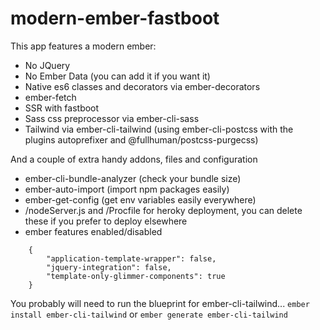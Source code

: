 # modern-ember-fastboot

This app features a modern ember:

- No JQuery
- No Ember Data (you can add it if you want it)
- Native es6 classes and decorators via ember-decorators
- ember-fetch
- SSR with fastboot
- Sass css preprocessor via ember-cli-sass
- Tailwind via ember-cli-tailwind (using ember-cli-postcss with the plugins autoprefixer and @fullhuman/postcss-purgecss)

And a couple of extra handy addons, files and configuration

- ember-cli-bundle-analyzer (check your bundle size)
- ember-auto-import (import npm packages easily)
- ember-get-config (get env variables easily everywhere)
- /nodeServer.js and /Procfile for heroky deployment, you can delete these if you prefer to deploy elsewhere
- ember features enabled/disabled
```
    {
        "application-template-wrapper": false,
        "jquery-integration": false,
        "template-only-glimmer-components": true
    }
  ```


You probably will need to run the blueprint for ember-cli-tailwind... `ember install ember-cli-tailwind` or `ember generate ember-cli-tailwind`
